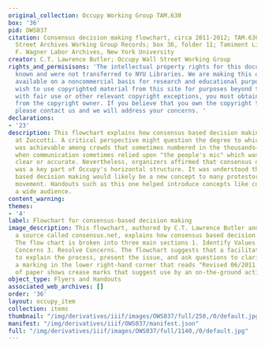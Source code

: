 ```yaml
---
original_collection: Occupy Working Group TAM.630
box: '36'
pid: OWS037
citation: Consensus decision making flowchart, circa 2011-2012; TAM.630 Occupy Wall
  Street Archives Working Group Records; box 36, folder 11; Tamiment Library/Robert
  F. Wagner Labor Archives, New York University
creator: C.T. Lawrence Butler; Occupy Wall Street Working Group
rights_and_permisisons: 'The intellectual property rights for this document are not
  known and were not transferred to NYU Libraries. We are making this document publicly
  available on a noncommercial basis for research and educational purposes. If you
  wish to use copyrighted material from this site for purposes beyond those in accordance
  with fair use or other relevant copyright exceptions, you must obtain permission
  from the copyright owner. If you believe that you own the copyright to this document,
  please contact us and we will address your concerns. '
declarations:
- '23'
description: This flowchart explains how consensus based decision making operated
  at Zuccotti. A critical perspective might question the degree to which real consensus
  was achievable among crowds that sometimes numbered in the thousands—in particular,
  when communication sometimes relied upon "the people's mic" which was not always
  clear or accurate. Nevertheless, organizers affirmed that consensus decision making
  was a key part of Occupy's horizontal structure. It was understood that consensus
  based decision making would likely be a new concept to many protestors joining the
  movement. Handouts such as this one helped introduce concepts like consensus to
  a wide audience.
content_warning:
themes:
- '4'
label: Flowchart for consensus-based decision making
image_description: This flowchart, authored by C.T. Lawrence Butler and coming from
  a source called consensus.net, explains how consensus based decision making works.
  The flow chart is broken into three main sections 1. Identify Values 2. Identify
  Concerns 3. Resolve Concerns. The flowchart suggests that a facilitator is meant
  to explain the process, present the issue, and ask questions to clarify. There is
  a marking in the lower right-hand corner that reads "Revised 06/2011." The sheet
  of paper shows crease marks that suggest use by an on-the-ground activist at Occupy.
object_type: Flyers and Handouts
associated_web_archives: []
order: '36'
layout: occupy_item
collection: items
thumbnail: "/img/derivatives/iiif/images/OWS037/full/250,/0/default.jpg"
manifest: "/img/derivatives/iiif/OWS037/manifest.json"
full: "/img/derivatives/iiif/images/OWS037/full/1140,/0/default.jpg"
---
```

